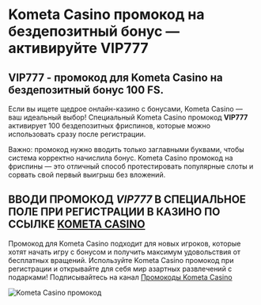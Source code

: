 # Kometa Casino промокод на бездепозитный бонус — активируйте VIP777
## VIP777 - промокод для Kometa Casino на бездепозитный бонус 100 FS. 
Если вы ищете щедрое онлайн-казино с бонусами, Kometa Casino — ваш идеальный выбор! Специальный Kometa Casino промокод **VIP777** активирует 100 бездепозитных фриспинов, которые можно использовать сразу после регистрации.

Важно: промокод нужно вводить только заглавными буквами, чтобы система корректно начислила бонус. Kometa Casino промокод на фриспины — это отличный способ протестировать популярные слоты и сорвать свой первый выигрыш без вложений.
## ВВОДИ ПРОМОКОД *VIP777* В СПЕЦИАЛЬНОЕ ПОЛЕ ПРИ РЕГИСТРАЦИИ В КАЗИНО ПО ССЫЛКЕ [KOMETA CASINO](https://linkcasino.ru/kometa777)

Промокод для Kometa Casino подходит для новых игроков, которые хотят начать игру с бонусом и получить максимум удовольствия от бесплатных вращений. Используйте Kometa Casino промокод при регистрации и открывайте для себя мир азартных развлечений с подарками!
Подписывайтесь на канал [Промокоды Kometa Casino](https://t.me/promokomet)

![Kometa Casino промокод](https://github.com/user-attachments/assets/eeac7c20-d9b2-45ef-8acf-bc8b66f551c4)
